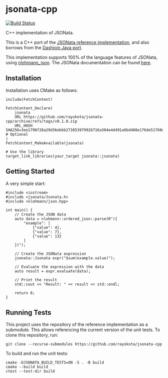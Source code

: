 # jsonata-cpp

[![Build Status][github-actions-shield]][github-actions-link]

[github-actions-shield]: https://github.com/rayokota/jsonata-cpp/actions/workflows/cmake-multi-platform.yml/badge.svg?branch=master
[github-actions-link]: https://github.com/rayokota/jsonata-cpp/actions

C++ implementation of JSONata.

This is a C++ port of the  [JSONata reference implementation](https://github.com/jsonata-js/jsonata), 
and also borrows from the [Dashjoin Java port](https://github.com/dashjoin/jsonata-java).

This implementation supports 100% of the language features of JSONata, using [nlohmann_json](https://github.com/nlohmann/json).
The JSONata documentation can be found [here](https://jsonata.org).


## Installation

Installation uses CMake as follows:

```
include(FetchContent)

FetchContent_Declare(
    jsonata
    URL https://github.com/rayokota/jsonata-cpp/archive/refs/tags/v0.1.0.zip
    URL_HASH SHA256=3ee1798f28a29d36ebbb273853979926716a384e4d491a6bd408e1f6de51760d  # Optional
)
FetchContent_MakeAvailable(jsonata)

# Use the library
target_link_libraries(your_target jsonata::jsonata)
```

## Getting Started

A very simple start:

```
#include <iostream>
#include <jsonata/Jsonata.h>
#include <nlohmann/json.hpp>

int main() {
    // Create the JSON data
    auto data = nlohmann::ordered_json::parse(R"({
        "example": [
            {"value": 4}, 
            {"value": 7}, 
            {"value": 13}
        ]
    })");

    // Create the JSONata expression
    jsonata::Jsonata expr("$sum(example.value)");
    
    // Evaluate the expression with the data
    auto result = expr.evaluate(data);
    
    // Print the result
    std::cout << "Result: " << result << std::endl;
    
    return 0;
}
```

## Running Tests

This project uses the repository of the reference implementation as a submodule. This allows referencing the current version of the unit tests. To clone this repository, run:

```
git clone --recurse-submodules https://github.com/rayokota/jsonata-cpp
```

To build and run the unit tests:

```
cmake -DJSONATA_BUILD_TESTS=ON -S . -B build
cmake --build build
ctest --test-dir build
```

